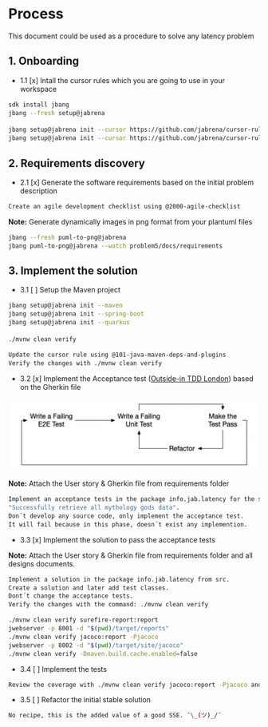# Process

This document could be used as a procedure to solve any latency problem

## 1. Onboarding

- 1.1 [x] Intall the cursor rules which you are going to use in your workspace

```bash
sdk install jbang
jbang --fresh setup@jabrena

jbang setup@jabrena init --cursor https://github.com/jabrena/cursor-rules-agile
jbang setup@jabrena init --cursor https://github.com/jabrena/cursor-rules-java
```

## 2. Requirements discovery

- 2.1 [x] Generate the software requirements based on the initial problem description

```bash
Create an agile development checklist using @2000-agile-checklist
```

**Note:** Generate dynamically images in png format from your plantuml files

```bash
jbang --fresh puml-to-png@jabrena
jbang puml-to-png@jabrena --watch problem5/docs/requirements
```

## 3. Implement the solution

- 3.1 [ ] Setup the Maven project

```bash
jbang setup@jabrena init --maven
jbang setup@jabrena init --spring-boot
jbang setup@jabrena init --quarkus

./mvnw clean verify
```

```bash
Update the cursor rule using @101-java-maven-deps-and-plugins
Verify the changes with ./mvnw clean verify
```

- 3.2 [x] Implement the Acceptance test ([Outside-in TDD London](https://outsidein.dev/concepts/outside-in-tdd/)) based on the Gherkin file

![](./docs/double-loop-tdd.png)

**Note:** Attach the User story & Gherkin file from requirements folder

```bash
Implement an acceptance tests in the package info.jab.latency for the scenario:
"Successfully retrieve all mythology gods data".
Don´t develop any source code, only implement the acceptance test.
It will fail because in this phase, doesn´t exist any implemention.
```

- 3.3 [x] Implement the solution to pass the acceptance tests

**Note:** Attach the User story & Gherkin file from requirements folder and all designs documents.

```bash
Implement a solution in the package info.jab.latency from src.
Create a solution and later add test classes.
Dont´t change the acceptance tests.
Verify the changes with the command: ./mvnw clean verify
```

```bash
./mvnw clean verify surefire-report:report
jwebserver -p 8001 -d "$(pwd)/target/reports"
./mvnw clean verify jacoco:report -Pjacoco
jwebserver -p 8002 -d "$(pwd)/target/site/jacoco"
./mvnw clean verify -Dmaven.build.cache.enabled=false
```

- 3.4 [ ] Implement the tests

```bash
Review the coverage with ./mvnw clean verify jacoco:report -Pjacoco and increase the coverage in instructions, classes & branches until 80% @problem4
```

- 3.5 [ ] Refactor the initial stable solution

```bash
No recipe, this is the added value of a good SSE. ¯\_(ツ)_/¯
```
